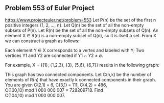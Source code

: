 ## Problem 553 of Euler Project 
https://www.projecteuler.net/problem=553
Let P(n) be the set of the first n positive integers {1, 2, ..., n}.
Let Q(n) be the set of all the non-empty subsets of P(n).
Let R(n) be the set of all the non-empty subsets of Q(n).
An element X ∈ R(n) is a non-empty subset of Q(n), so it is itself a set.
From X we can construct a graph as follows:

Each element Y ∈ X corresponds to a vertex and labeled with Y;
Two vertices Y1 and Y2 are connected if Y1 ∩ Y2 ≠ ∅.

For example, X = {{1}, {1,2,3}, {3}, {5,6}, {6,7}} results in the following graph:

This graph has two connected components.
Let C(n,k) be the number of elements of R(n) that have exactly k connected components in their graph.
You are given C(2,1) = 6, C(3,1) = 111, C(4,2) = 486, C(100,10) mod 1 000 000 007 = 728209718.
Find C(104,10) mod 1 000 000 007.